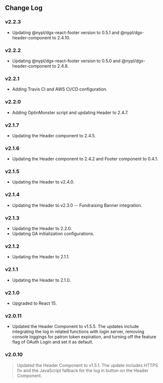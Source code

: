 ## Change Log

### v2.2.3
- Updating @nypl/dgx-react-footer version to 0.5.1 and @nypl/dgx-header-component to 2.4.10.

### v2.2.2
- Updating @nypl/dgx-react-footer version to 0.5.0 and @nypl/dgx-header-component to 2.4.8.

### v2.2.1
- Adding Travis CI and AWS CI/CD configuration.

### v2.2.0
- Adding OptinMonster script and updating Header to 2.4.7.

### v2.1.7
- Updating the Header component to 2.4.5.

### v2.1.6
- Updating the Header component to 2.4.2 and Footer component to 0.4.1.

### v2.1.5
- Updating the Header to v2.4.0.

### v2.1.4
- Updating the Header to v2.3.0 -- Fundraising Banner integration.

### v2.1.3
- Updating the Header to 2.2.0.
- Updating GA initialization configurations.

### v2.1.2
- Updating the Header to 2.1.1.

### v2.1.1
- Updating the Header to 2.1.0.

### v2.1.0
- Upgraded to React 15.

### v2.0.11
- Updated the Header Component to v1.5.5. The updates include integrating the log in related functions with login server, removing console loggings for patron token expiration, and turning off the feature flag of OAuth Login and set it as default.

### v2.0.10
> Updated the Header Component to v1.5.1. The update includes HTTPS fix and the JavaScript fallback for the log in button on the Header Component.
